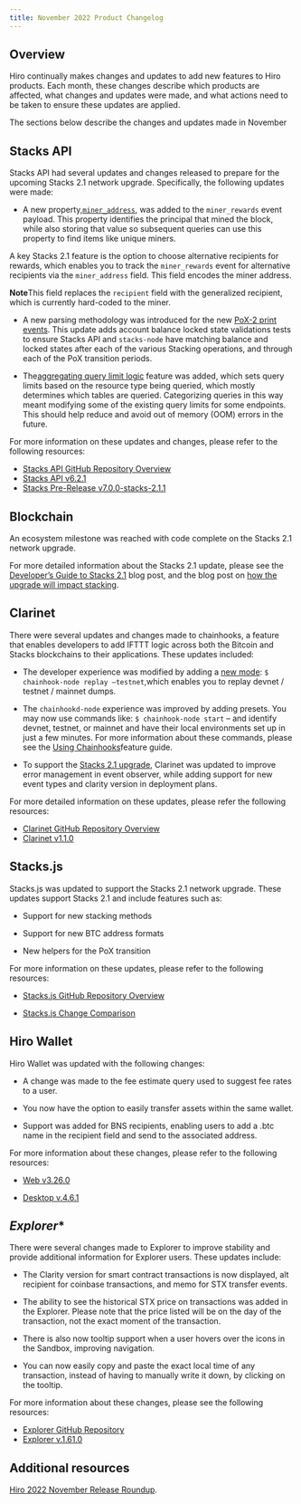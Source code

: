 ```yaml
---
title: November 2022 Product Changelog
---
```


## Overview

Hiro continually makes changes and updates to add new features to Hiro products. Each month, these changes describe which products are affected, what changes and updates were made, and what actions need to be taken to ensure these updates are applied.

The sections below describe the changes and updates made in November

## **Stacks API**

Stacks API had several updates and changes released to prepare for the upcoming Stacks 2.1 network upgrade. Specifically, the following updates were made:

- A new property,[`miner_address`](https://github.com/hirosystems/stacks-blockchain-api/pull/1413), was added to the `miner_rewards` event payload. This property identifies the principal that mined the block, while also storing that value so subsequent queries can use this property to find items like unique miners.

A key Stacks 2.1 feature is the option to choose alternative recipients for rewards, which enables you to track the `miner_rewards` event for alternative recipients via the `miner_address` field. This field encodes the miner address. 

**Note**This field replaces the `recipient` field with the generalized recipient, which is currently hard-coded to the miner. 

- A new parsing methodology was introduced for the new [PoX-2 print events](https://github.com/hirosystems/stacks-blockchain-api/pull/1403). This update adds account balance locked state validations tests to ensure Stacks API and `stacks-node` have matching balance and locked states after each of the various Stacking operations, and through each of the PoX transition periods. 

- The[aggregating query limit logic](https://github.com/hirosystems/stacks-blockchain-api/pull/1401) feature was added, which sets query limits based on the resource type being queried, which mostly determines which tables are queried. Categorizing queries in this way meant modifying some of the existing query limits for some endpoints. This should help reduce and avoid out of memory (OOM) errors in the future.

For more information on these updates and changes, please refer to the following resources:

- [Stacks API GitHub Repository Overview](https://github.com/hirosystems/stacks-blockchain-api/pulse/monthly)
- [Stacks API v6.2.1](https://github.com/hirosystems/stacks-blockchain-api/releases/tag/v6.2.1)
- [Stacks Pre-Release v7.0.0-stacks-2.1.1](https://github.com/hirosystems/stacks-blockchain-api/releases/tag/v7.0.0-stacks-2.1.1)


## **Blockchain**

An ecosystem milestone was reached with code complete on the Stacks 2.1 network upgrade.

For more detailed information about the Stacks 2.1 update, please see the [Developer’s Guide to Stacks 2.1](https://www.hiro.so/blog/a-developers-guide-to-stacks-2-1) blog post, and the blog post on [how the upgrade will impact stacking](https://www.hiro.so/blog/how-the-stacks-2-1-transition-impacts-stacking). 

## **Clarinet**

There were several updates and changes made to chainhooks, a feature that enables developers to add IFTTT logic across both the Bitcoin and Stacks blockchains to their applications. These updates included:

- The developer experience was modified by adding a [new mode](https://github.com/hirosystems/clarinet/pull/657): `$ chainhook-node replay –testnet`,which enables you to replay devnet / testnet / mainnet dumps.

- The `chainhookd-node` experience was improved by adding presets. You may now use commands like: `$ chainhook-node start` – and identify devnet, testnet, or mainnet and have their local environments set up in just a few minutes. For more information about these commands, please see the [Using Chainhooks](https://docs.hiro.so/clarinet/feature-guides/chainhooks?_gl=1*yvh6u7*_ga*NTQ3NDA3NTIuMTY2MDA3MTQ1MA..*_ga_NB2VBT0KY2*MTY3MzYzNTY4Mi43Mi4wLjE2NzM2MzU2ODIuMC4wLjA.#using-chainhooks)feature guide.

- To support the [Stacks 2.1 upgrade](https://github.com/hirosystems/clarinet/pull/669), Clarinet was updated to improve error management in event observer, while adding support for new event types and clarity version in deployment plans.

For more detailed information on these updates, please refer the following resources:

- [Clarinet GitHub Repository Overview](https://github.com/hirosystems/clarinet/pulse/monthly)
- [Clarinet v1.1.0](https://github.com/hirosystems/clarinet/releases/tag/v1.1.0)

## **Stacks.js**

Stacks.js was updated to support the Stacks 2.1 network upgrade. These updates support Stacks 2.1 and include features such as:

- Support for new stacking methods

- Support for new BTC address formats

- New helpers for the PoX transition

For more information on these updates, please refer to the following resources:

- [Stacks.js GitHub Repository Overview](https://github.com/hirosystems/stacks.js/pulse/monthly)

- [Stacks.js Change Comparison](https://github.com/hirosystems/stacks.js/compare/v5.0.2...v6.0.2)

## **Hiro Wallet**

Hiro Wallet was updated with the following changes:

- A change was made to the fee estimate query used to suggest fee rates to a user.

- You now have the option to easily transfer assets within the same wallet.

- Support was added for BNS recipients, enabling users to add a .btc name in the recipient field and send to the associated address.

For more information about these changes, please refer to the following resources:

- [Web v3.26.0](https://github.com/hirosystems/stacks-wallet-web/releases/tag/v3.26.0)

- [Desktop v.4.6.1](https://github.com/hirosystems/stacks-wallet-web/releases/tag/v3.26.0)

## *Explorer**

There were several changes made to Explorer to improve stability and provide additional information for Explorer users. These updates include:

- The Clarity version for smart contract transactions is now displayed, alt recipient for coinbase transactions, and memo for STX transfer events. 

- The ability to see the historical STX price on transactions was added in the Explorer. Please note that the price listed will be on the day of the transaction, not the exact moment of the transaction.

- There is also now tooltip support when a user hovers over the icons in the Sandbox, improving navigation.

- You can now easily copy and paste the exact local time of any transaction, instead of having to manually write it down, by clicking on the tooltip. 

For more information about these changes, please see the following resources:

- [Explorer GitHub Repository](https://github.com/hirosystems/explorer/pulse/monthly)
- [Explorer v.1.61.0](https://github.com/hirosystems/explorer/releases/tag/v1.61.0)

## Additional resources

[Hiro 2022 November Release Roundup](https://www.hiro.so/blog/release-roundup-november-2022).
